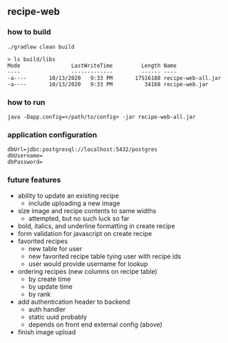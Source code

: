 ## recipe-web

### how to build
```
./gradlew clean build

> ls build/libs
Mode                LastWriteTime         Length Name
----                -------------         ------ ----
-a----       10/13/2020   9:33 PM       17516188 recipe-web-all.jar
-a----       10/13/2020   9:33 PM          34168 recipe-web.jar
```

### how to run
```
java -Dapp.config=</path/to/config> -jar recipe-web-all.jar
```

### application configuration
```
dbUrl=jdbc:postgresql://localhost:5432/postgres
dbUsername=
dbPassword=
```

### future features
* ability to update an existing recipe
    * include uploading a new image
* size image and recipe contents to same widths
    * attempted, but no such luck so far
* bold, italics, and underline formatting in create recipe
* form validation for javascript on create recipe
* favorited recipes
    * new table for user
    * new favorited recipe table tying user with recipe ids
    * user would provide username for lookup
* ordering recipes (new columns on recipe table)
    * by create time
    * by update time
    * by rank
* add authentication header to backend
    * auth handler
    * static uuid probably
    * depends on front end external config (above)
* finish image upload
